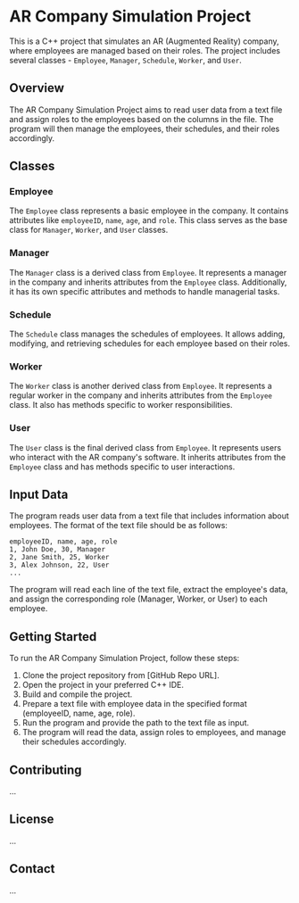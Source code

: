 # AR Company Simulation Project

This is a C++ project that simulates an AR (Augmented Reality) company, where employees are managed based on their roles. The project includes several classes - `Employee`, `Manager`, `Schedule`, `Worker`, and `User`.

## Overview

The AR Company Simulation Project aims to read user data from a text file and assign roles to the employees based on the columns in the file. The program will then manage the employees, their schedules, and their roles accordingly.

## Classes

### Employee

The `Employee` class represents a basic employee in the company. It contains attributes like `employeeID`, `name`, `age`, and `role`. This class serves as the base class for `Manager`, `Worker`, and `User` classes.

### Manager

The `Manager` class is a derived class from `Employee`. It represents a manager in the company and inherits attributes from the `Employee` class. Additionally, it has its own specific attributes and methods to handle managerial tasks.

### Schedule

The `Schedule` class manages the schedules of employees. It allows adding, modifying, and retrieving schedules for each employee based on their roles.

### Worker

The `Worker` class is another derived class from `Employee`. It represents a regular worker in the company and inherits attributes from the `Employee` class. It also has methods specific to worker responsibilities.

### User

The `User` class is the final derived class from `Employee`. It represents users who interact with the AR company's software. It inherits attributes from the `Employee` class and has methods specific to user interactions.

## Input Data

The program reads user data from a text file that includes information about employees. The format of the text file should be as follows:

```
employeeID, name, age, role
1, John Doe, 30, Manager
2, Jane Smith, 25, Worker
3, Alex Johnson, 22, User
...
```

The program will read each line of the text file, extract the employee's data, and assign the corresponding role (Manager, Worker, or User) to each employee.

## Getting Started

To run the AR Company Simulation Project, follow these steps:

1. Clone the project repository from [GitHub Repo URL].
2. Open the project in your preferred C++ IDE.
3. Build and compile the project.
4. Prepare a text file with employee data in the specified format (employeeID, name, age, role).
5. Run the program and provide the path to the text file as input.
6. The program will read the data, assign roles to employees, and manage their schedules accordingly.

## Contributing

...

## License

...
## Contact
...
